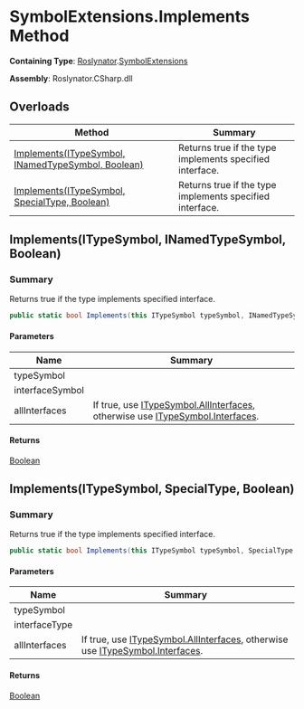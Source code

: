 # SymbolExtensions\.Implements Method

**Containing Type**: [Roslynator](../../README.md)\.[SymbolExtensions](../README.md)

**Assembly**: Roslynator\.CSharp\.dll

## Overloads

| Method | Summary |
| ------ | ------- |
| [Implements(ITypeSymbol, INamedTypeSymbol, Boolean)](#Roslynator_SymbolExtensions_Implements_Microsoft_CodeAnalysis_ITypeSymbol_Microsoft_CodeAnalysis_INamedTypeSymbol_System_Boolean_) | Returns true if the type implements specified interface\. |
| [Implements(ITypeSymbol, SpecialType, Boolean)](#Roslynator_SymbolExtensions_Implements_Microsoft_CodeAnalysis_ITypeSymbol_Microsoft_CodeAnalysis_SpecialType_System_Boolean_) | Returns true if the type implements specified interface\. |

## Implements\(ITypeSymbol, INamedTypeSymbol, Boolean\)<a name="Roslynator_SymbolExtensions_Implements_Microsoft_CodeAnalysis_ITypeSymbol_Microsoft_CodeAnalysis_INamedTypeSymbol_System_Boolean_"></a>

### Summary

Returns true if the type implements specified interface\.

```csharp
public static bool Implements(this ITypeSymbol typeSymbol, INamedTypeSymbol interfaceSymbol, bool allInterfaces = false)
```

#### Parameters

| Name | Summary |
| ---- | ------- |
| typeSymbol | |
| interfaceSymbol | |
| allInterfaces | If true, use [ITypeSymbol.AllInterfaces](https://docs.microsoft.com/en-us/dotnet/api/microsoft.codeanalysis.itypesymbol.allinterfaces), otherwise use [ITypeSymbol.Interfaces](https://docs.microsoft.com/en-us/dotnet/api/microsoft.codeanalysis.itypesymbol.interfaces)\. |

#### Returns

[Boolean](https://docs.microsoft.com/en-us/dotnet/api/system.boolean)

## Implements\(ITypeSymbol, SpecialType, Boolean\)<a name="Roslynator_SymbolExtensions_Implements_Microsoft_CodeAnalysis_ITypeSymbol_Microsoft_CodeAnalysis_SpecialType_System_Boolean_"></a>

### Summary

Returns true if the type implements specified interface\.

```csharp
public static bool Implements(this ITypeSymbol typeSymbol, SpecialType interfaceType, bool allInterfaces = false)
```

#### Parameters

| Name | Summary |
| ---- | ------- |
| typeSymbol | |
| interfaceType | |
| allInterfaces | If true, use [ITypeSymbol.AllInterfaces](https://docs.microsoft.com/en-us/dotnet/api/microsoft.codeanalysis.itypesymbol.allinterfaces), otherwise use [ITypeSymbol.Interfaces](https://docs.microsoft.com/en-us/dotnet/api/microsoft.codeanalysis.itypesymbol.interfaces)\. |

#### Returns

[Boolean](https://docs.microsoft.com/en-us/dotnet/api/system.boolean)

